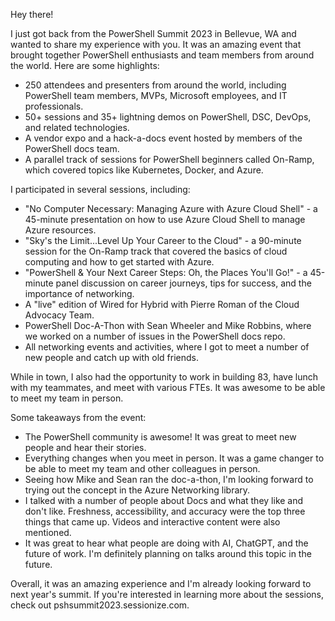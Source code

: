Hey there!

I just got back from the PowerShell Summit 2023 in Bellevue, WA and wanted to share my experience with you. It was an amazing event that brought together PowerShell enthusiasts and team members from around the world. Here are some highlights:

- 250 attendees and presenters from around the world, including PowerShell team members, MVPs, Microsoft employees, and IT professionals.
- 50+ sessions and 35+ lightning demos on PowerShell, DSC, DevOps, and related technologies.
- A vendor expo and a hack-a-docs event hosted by members of the PowerShell docs team.
- A parallel track of sessions for PowerShell beginners called On-Ramp, which covered topics like Kubernetes, Docker, and Azure.

I participated in several sessions, including:

- "No Computer Necessary: Managing Azure with Azure Cloud Shell" - a 45-minute presentation on how to use Azure Cloud Shell to manage Azure resources.
- "Sky's the Limit...Level Up Your Career to the Cloud" - a 90-minute session for the On-Ramp track that covered the basics of cloud computing and how to get started with Azure.
- "PowerShell & Your Next Career Steps: Oh, the Places You'll Go!" - a 45-minute panel discussion on career journeys, tips for success, and the importance of networking.
- A "live" edition of Wired for Hybrid with Pierre Roman of the Cloud Advocacy Team.
- PowerShell Doc-A-Thon with Sean Wheeler and Mike Robbins, where we worked on a number of issues in the PowerShell docs repo.
- All networking events and activities, where I got to meet a number of new people and catch up with old friends.

While in town, I also had the opportunity to work in building 83, have lunch with my teammates, and meet with various FTEs. It was awesome to be able to meet my team in person.

Some takeaways from the event:

- The PowerShell community is awesome! It was great to meet new people and hear their stories.
- Everything changes when you meet in person. It was a game changer to be able to meet my team and other colleagues in person.
- Seeing how Mike and Sean ran the doc-a-thon, I'm looking forward to trying out the concept in the Azure Networking library.
- I talked with a number of people about Docs and what they like and don't like. Freshness, accessibility, and accuracy were the top three things that came up. Videos and interactive content were also mentioned.
- It was great to hear what people are doing with AI, ChatGPT, and the future of work. I'm definitely planning on talks around this topic in the future.

Overall, it was an amazing experience and I'm already looking forward to next year's summit. If you're interested in learning more about the sessions, check out pshsummit2023.sessionize.com.

